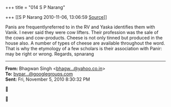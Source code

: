 +++
title = "014 S P Narang"

+++
[[S P Narang	2010-11-06, 13:06:59 [Source](https://groups.google.com/g/bvparishat/c/bnoL5XjNnR8)]]



Panis are frequentlyreferred to in the RV and Yaska identifies them with Vanik. I never said they were cow lifters. Their profession was the sale of the cows and cow-products. Cheese is not only tinned but produced in the house also. A number of types of cheese are available throughout the word. That is why the etymology of a few scholars is their association with Panir: may be right or wrong. Regards, spnarang  

  

------------------------------------------------------------------------

**From:** Bhagwan Singh \<[bhagw...@yahoo.co.in]()\>  
**To:** [bvpar...@googlegroups.com]()  
**Sent:** Fri, November 5, 2010 8:30:32 PM





